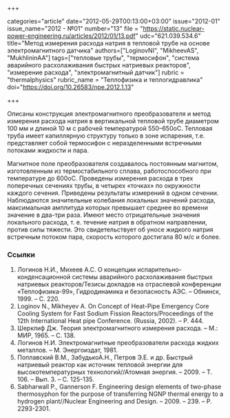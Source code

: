 +++

categories="article"
date="2012-05-29T00:13:00+03:00"
issue="2012-01"
issue_name="2012 - №01"
number="13"
file = "https://static.nuclear-power-engineering.ru/articles/2012/01/13.pdf"
udc="621.039.534.6"
title="Метод измерения расхода натрия в тепловой трубе на основе электромагнитного датчика"
authors=["LoginovNI", "MikheevAS", "MukhlininAA"]
tags=["тепловые трубы", "термосифон", "система аварийного расхолаживания быстрых натриевых реакторов", "измерение расхода", "электромагнитный датчик"]
rubric = "thermalphysics"
rubric_name = "Теплофизика и теплогидравлика"
doi="https://doi.org/10.26583/npe.2012.1.13"

+++

Описаны конструкция электромагнитного преобразователя и метод измерения расхода натрия в вертикальной тепловой трубе диаметром 100 мм и длиной 10 м с рабочей температурой 550–650оС. Тепловая труба имеет капиллярную структуру только в зоне испарения, т.е. представляет собой термосифон с неразделенными встречными потоками жидкости и пара.

Магнитное поле преобразователя создавалось постоянным магнитом, изготовленным из термостабильного сплава, работоспособного при температуре до 600оС. Проведены измерения расхода в трех поперечных сечениях трубы, в четырех «точках» по окружности каждого сечения. Приведены результаты измерений в одном сечении. Наблюдаются значительные колебания локальных значений расхода, максимальная амплитуда которых превышает среднее во времени значение в два-три раза. Имеют место отрицательные значения локального расхода, т. е. течение натрия в обратном направлении, против силы тяжести. Это свидетельствует об уносе жидкого натрия встречным потоком пара, скорость которого достигала 80 м/с и более.

### Ссылки

1. Логинов Н.И., Михеев А.С. О концепции испарительно-конденсационной системы аварийного расхолаживания быстрых натриевых реакторов/Тезисы докладов на отраслевой конференции «Теплофизика-99», Гидродинамика и безопасность АЭС. – Обнинск, 1999. – С. 220.
2. Loginov N., Mikheyev A. On Concept of Heat-Pipe Emergency Core Cooling System for Fast Sodium Fission Reactors/Proceedings of the 12th International Heat pipe Conference. (Russia, 2002). – P. 444.
3. Шерклиф Дж. Теория электромагнитного измерения расхода. – М.: МИР, 1965. – С. 138.
4. Логинов Н.И. Электромагнитные преобразователи расхода жидких металлов. – М. Энергоиздат, 1981.
5. Поплавский В.М., ЗабудькоА.Н., Петров Э.Е. и др. Быстрый натриевый реактор как источник тепловой энергии для высокотемпературных технологий//Атомная энергия. – 2009. – Т. 106. – Вып. 3. – С. 125-135.
6. Sabharwall P., Gannerson F. Engineering design elements of two-phase thermosyphon for the purpose of transferring NGNP thermal energy to a hydrogen plant//Nuclear Engineering and Design. – 2009. – 239. – Р. 2293-2301.